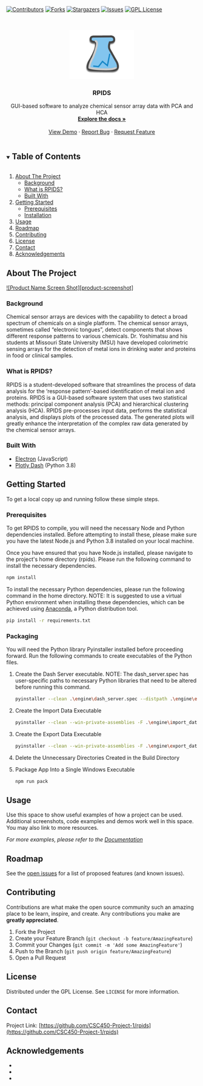 [![Contributors][contributors-shield]][contributors-url]
[![Forks][forks-shield]][forks-url]
[![Stargazers][stars-shield]][stars-url]
[![Issues][issues-shield]][issues-url]
[![GPL License][license-shield]][license-url]



<!-- PROJECT LOGO -->
<br />
<p align="center">
  <a href="https://github.com/CSC450-Project-1/rpids">
    <img src="../electron/assets/img/logo.png" alt="Logo" style="width:auto;height:130px;">
  </a>

  <h3 align="center">RPIDS</h3>

  <p align="center">
    GUI-based software to analyze chemical sensor array data with PCA and HCA 
    <br />
    <a href="https://github.com/CSC450-Project-1/rpids"><strong>Explore the docs »</strong></a>
    <br />
    <br />
    <a href="https://github.com/CSC450-Project-1/rpids">View Demo</a>
    ·
    <a href="https://github.com/CSC450-Project-1/rpids/issues">Report Bug</a>
    ·
    <a href="https://github.com/CSC450-Project-1/rpids/issues">Request Feature</a>
  </p>
</p>



<!-- TABLE OF CONTENTS -->
<details open="open">
  <summary><h2 style="display: inline-block">Table of Contents</h2></summary>
  <ol>
    <li>
      <a href="#about-the-project">About The Project</a>
      <ul>
        <li><a href="#background">Background</a></li>
        <li><a href="#what-is-rpids?">What is RPIDS?</a></li>
        <li><a href="#built-with">Built With</a></li>
      </ul>
    </li>
    <li>
      <a href="#getting-started">Getting Started</a>
      <ul>
        <li><a href="#prerequisites">Prerequisites</a></li>
        <li><a href="#installation">Installation</a></li>
      </ul>
    </li>
    <li><a href="#usage">Usage</a></li>
    <li><a href="#roadmap">Roadmap</a></li>
    <li><a href="#contributing">Contributing</a></li>
    <li><a href="#license">License</a></li>
    <li><a href="#contact">Contact</a></li>
    <li><a href="#acknowledgements">Acknowledgements</a></li>
  </ol>
</details>



<!-- ABOUT THE PROJECT -->
## About The Project

[![Product Name Screen Shot][product-screenshot]](https://example.com)

### Background
Chemical sensor arrays are devices with the capability to detect a broad spectrum of chemicals on a single platform. The chemical sensor arrays, sometimes called “electronic tongues”, detect components that shows different response patterns to various chemicals. Dr. Yoshimatsu and his students at Missouri State University (MSU) have developed colorimetric sensing arrays for the detection of metal ions in drinking water and proteins in food or clinical samples.  

### What is RPIDS?
RPIDS is a student-developed software that streamlines the process of data analysis for the ‘response pattern’-based identification of metal ion and proteins. RPIDS is a GUI-based software system that uses two statistical methods: principal component analysis (PCA) and hierarchical clustering analysis (HCA). RPIDS pre-processes input data, performs the statistical analysis, and displays plots of the processed data. The generated plots will greatly enhance the interpretation of the complex raw data generated by the chemical sensor arrays.


### Built With

* [Electron](https://www.electronjs.org) (JavaScript)
* [Plotly Dash](https://plotly.com/dash) (Python 3.8)



<!-- GETTING STARTED -->
## Getting Started

To get a local copy up and running follow these simple steps.

### Prerequisites

To get RPIDS to compile, you will need the necessary Node and Python dependencies installed. Before attempting to install these, please make sure you have the latest Node.js and Python 3.8 installed on your local machine.

Once you have ensured that you have Node.js installed, please navigate to the project's home directory (rpids). Please run the following command to install the necessary dependencies.

  ```sh
  npm install
  ```
To install the necessary Python dependencies, please run the following command in the home directory. NOTE: It is suggested to use a virtual Python environment when installing these dependencies, which can be achieved using [Anaconda](https://www.anaconda.com), a Python distribution tool.

  ```sh
  pip install -r requirements.txt 
  ```



### Packaging

You will need the Python library Pyinstaller installed before proceeding forward. Run the following commands to create executables of the Python files.
1. Create the Dash Server executable. NOTE: The dash_server.spec has user-specific paths to necessary Python libraries that need to be altered before running this command.
   ```sh
   pyinstaller --clean .\engine\dash_server.spec --distpath .\engine\executables
   ```
2. Create the Import Data Executable
   ```sh
   pyinstaller --clean --win-private-assemblies -F .\engine\import_data.py --distpath .\engine\executables
   ```
3. Create the Export Data Executable
   ```sh
   pyinstaller --clean --win-private-assemblies -F .\engine\export_data.py --distpath .\engine\executables
   ```
4. Delete the Unnecessary Directories Created in the Build Directory

5. Package App Into a Single Windows Executable
   ```sh
   npm run pack
   ```

<!-- USAGE EXAMPLES -->
## Usage

Use this space to show useful examples of how a project can be used. Additional screenshots, code examples and demos work well in this space. You may also link to more resources.

_For more examples, please refer to the [Documentation](https://example.com)_



<!-- ROADMAP -->
## Roadmap

See the [open issues](https://github.com/CSC450-Project-1/rpids/issues) for a list of proposed features (and known issues).



<!-- CONTRIBUTING -->
## Contributing

Contributions are what make the open source community such an amazing place to be learn, inspire, and create. Any contributions you make are **greatly appreciated**.

1. Fork the Project
2. Create your Feature Branch (`git checkout -b feature/AmazingFeature`)
3. Commit your Changes (`git commit -m 'Add some AmazingFeature'`)
4. Push to the Branch (`git push origin feature/AmazingFeature`)
5. Open a Pull Request



<!-- LICENSE -->
## License

Distributed under the GPL License. See `LICENSE` for more information.



<!-- CONTACT -->
## Contact

Project Link: [https://github.com/CSC450-Project-1/rpids](https://github.com/CSC450-Project-1/rpids)



<!-- ACKNOWLEDGEMENTS -->
## Acknowledgements

* []()
* []()
* []()





<!-- MARKDOWN LINKS & IMAGES -->
<!-- https://www.markdownguide.org/basic-syntax/#reference-style-links -->
[contributors-shield]: https://img.shields.io/github/contributors/CSC450-Project-1/repo.svg?style=for-the-badge
[contributors-url]: https://github.com/CSC450-Project-1/repo/graphs/contributors
[forks-shield]: https://img.shields.io/github/forks/CSC450-Project-1/repo.svg?style=for-the-badge
[forks-url]: https://github.com/CSC450-Project-1/repo/network/members
[stars-shield]: https://img.shields.io/github/stars/CSC450-Project-1/repo.svg?style=for-the-badge
[stars-url]: https://github.com/CSC450-Project-1/repo/stargazers
[issues-shield]: https://img.shields.io/github/issues/CSC450-Project-1/repo.svg?style=for-the-badge
[issues-url]: https://github.com/CSC450-Project-1/repo/issues
[license-shield]: https://img.shields.io/github/license/CSC450-Project-1/repo.svg?style=for-the-badge
[license-url]: https://github.com/CSC450-Project-1/repo/blob/main/LICENSE.txt
[linkedin-shield]: https://img.shields.io/badge/-LinkedIn-black.svg?style=for-the-badge&logo=linkedin&colorB=555
[linkedin-url]: https://linkedin.com/in/CSC450-Project-1
